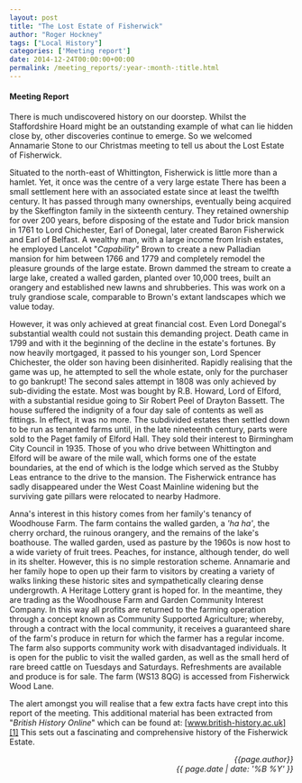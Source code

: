 ```yaml
---
layout: post
title: "The Lost Estate of Fisherwick"
author: "Roger Hockney"
tags: ["Local History"]
categories: ['Meeting report']
date: 2014-12-24T00:00:00+00:00
permalink: /meeting_reports/:year-:month-:title.html
---
```

#### Meeting Report ####

There is much undiscovered history on our doorstep.  Whilst the Staffordshire Hoard might be an outstanding example of what can lie hidden close by, other discoveries continue to emerge.  So we welcomed Annamarie Stone to our Christmas meeting to tell us about the Lost Estate of Fisherwick. 
<!-- more -->
Situated to the north-east of Whittington, Fisherwick is little more than a hamlet.  Yet, it once was the centre of a very large estate There has been a small settlement here with an associated estate since at least the twelfth century.  It has passed through many ownerships, eventually being acquired by the Skeffington family in the sixteenth century.  They retained ownership for over 200 years, before disposing of the estate and Tudor brick mansion in 1761 to Lord Chichester, Earl of Donegal, later created Baron Fisherwick and Earl of Belfast.  A wealthy man, with a large income from Irish estates, he employed Lancelot "*Capability*" Brown to create a new Palladian mansion for him between 1766 and 1779 and completely remodel the pleasure grounds of the large estate.  Brown dammed the stream to create a large lake, created a walled garden, planted over 10,000 trees, built an orangery and established new lawns and shrubberies.  This was work on a truly grandiose scale, comparable to Brown's extant landscapes which we value today. 

However, it was only achieved at great financial cost.  Even Lord Donegal's substantial wealth could not sustain this demanding project.  Death came in 1799 and with it the beginning of the decline in the estate's fortunes.  By now heavily mortgaged, it passed to his younger son, Lord Spencer Chichester, the older son having been disinherited.  Rapidly realising that the game was up, he attempted to sell the whole estate, only for the purchaser to go bankrupt!  The second sales attempt in 1808 was only achieved by sub-dividing the estate.  Most was bought by R.B. Howard, Lord of Elford, with a substantial residue going to Sir Robert Peel of Drayton Bassett.  The house suffered the indignity of a four day sale of contents as well as fittings.  In effect, it was no more.  The subdivided estates then settled down to be run as tenanted farms until, in the late nineteenth century, parts were sold to the Paget family of Elford Hall.  They sold their interest to Birmingham City Council in 1935.  Those of you who drive between Whittington and Elford will be aware of the mile wall, which forms one of the estate boundaries, at the end of which is the lodge which served as the Stubby Leas entrance to the drive to the mansion.  The Fisherwick entrance has sadly disappeared under the West Coast Mainline widening but the surviving gate pillars were relocated to nearby Hadmore. 

Anna's interest in this history comes from her family's tenancy of Woodhouse Farm.  The farm contains the walled garden, a _'ha ha'_, the cherry orchard, the ruinous orangery, and the remains of the lake's boathouse.  The walled garden, used as pasture by the 1960s is now host to a wide variety of fruit trees.  Peaches, for instance, although tender, do well in its shelter.  However, this is no simple restoration scheme.  Annamarie and her family hope to open up their farm to visitors by creating a variety of walks linking these historic sites and sympathetically clearing dense undergrowth.  A Heritage Lottery grant is hoped for.  In the meantime, they are trading as the Woodhouse Farm and Garden Community Interest Company. In this way all profits are returned to the farming operation through a concept known as Community Supported Agriculture; whereby, through a contract with the local community, it receives a guaranteed share of the farm's produce in return for which the farmer has a regular income.  The farm also supports community work with disadvantaged individuals.  It is open for the public to visit the walled garden, as well as the small herd of rare breed cattle on Tuesdays and Saturdays.  Refreshments are available and produce is for sale.  The farm (WS13 8QG) is accessed from Fisherwick Wood Lane.

The alert amongst you will realise that a few extra facts have crept into this report of the meeting.  This additional material has been extracted from "*British History Online*" which can be found at: [www.british-history.ac.uk][1] This sets out a fascinating and comprehensive history of the Fisherwick Estate. 


<p align="right"><i> {{page.author}} <br> {{ page.date | date: '%B %Y' }} </i></p>

[1]: http://www.british-history.ac.uk
